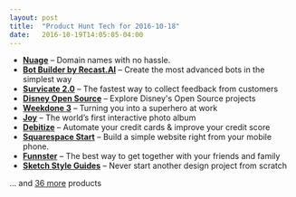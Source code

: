 ```yaml
---
layout: post
title:  "Product Hunt Tech for 2016-10-18"
date:   2016-10-19T14:05:05-04:00
---
```


* **[Nuage](https://www.producthunt.com/tech/nuage-2?utm_campaign=producthunt-api&utm_medium=api&utm_source=Application%3A+Daily+Digest+RSS+%28ID%3A+3202%29)** – Domain names with no hassle.
* **[Bot Builder by Recast.AI](https://www.producthunt.com/tech/bot-builder-by-recast-ai?utm_campaign=producthunt-api&utm_medium=api&utm_source=Application%3A+Daily+Digest+RSS+%28ID%3A+3202%29)** – Create the most advanced bots in the simplest way
* **[Survicate 2.0](https://www.producthunt.com/tech/survicate-2-0?utm_campaign=producthunt-api&utm_medium=api&utm_source=Application%3A+Daily+Digest+RSS+%28ID%3A+3202%29)** – The fastest way to collect feedback from customers
* **[Disney Open Source](https://www.producthunt.com/tech/disney-open-source?utm_campaign=producthunt-api&utm_medium=api&utm_source=Application%3A+Daily+Digest+RSS+%28ID%3A+3202%29)** – Explore Disney's Open Source projects
* **[Weekdone 3](https://www.producthunt.com/tech/weekdone-3?utm_campaign=producthunt-api&utm_medium=api&utm_source=Application%3A+Daily+Digest+RSS+%28ID%3A+3202%29)** – Turning you into a superhero at work
* **[Joy](https://www.producthunt.com/tech/joy-5?utm_campaign=producthunt-api&utm_medium=api&utm_source=Application%3A+Daily+Digest+RSS+%28ID%3A+3202%29)** – The world’s first interactive photo album
* **[Debitize](https://www.producthunt.com/tech/debitize-2?utm_campaign=producthunt-api&utm_medium=api&utm_source=Application%3A+Daily+Digest+RSS+%28ID%3A+3202%29)** – Automate your credit cards & improve your credit score
* **[Squarespace Start](https://www.producthunt.com/tech/squarespace-start?utm_campaign=producthunt-api&utm_medium=api&utm_source=Application%3A+Daily+Digest+RSS+%28ID%3A+3202%29)** – Build a simple website right from your mobile phone.
* **[Funnster](https://www.producthunt.com/tech/funnster?utm_campaign=producthunt-api&utm_medium=api&utm_source=Application%3A+Daily+Digest+RSS+%28ID%3A+3202%29)** – The best way to get together with your friends and family
* **[Sketch Style Guides](https://www.producthunt.com/tech/sketch-style-guides?utm_campaign=producthunt-api&utm_medium=api&utm_source=Application%3A+Daily+Digest+RSS+%28ID%3A+3202%29)** – Never start another design project from scratch

… and [36 more](https://www.producthunt.com/tech) products